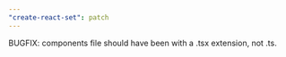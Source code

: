 ```yaml
---
"create-react-set": patch
---
```


BUGFIX: components file should have been with a .tsx extension, not .ts.
